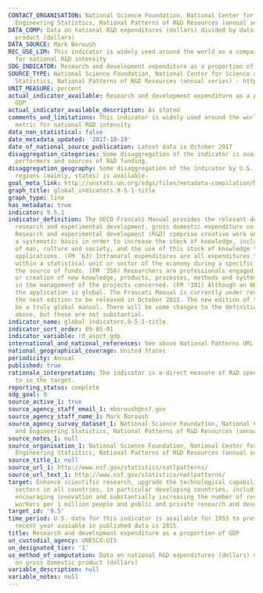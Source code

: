 ```yaml
---
CONTACT_ORGANISATION: National Science Foundation, National Center for Science and
  Engineering Statistics, National Patterns of R&D Resources (annual series)
DATA_COMP: Data on national R&D expenditures (dollars) divided by data on gross domestic
  product (dollars)
DATA_SOURCE: Mark Boroush
REC_USE_LIM: This indicator is widely used around the world as a comparative metric
  for national R&D intensity
SDG_INDICATOR: Research and development expenditure as a proportion of GDP
SOURCE_TYPE: National Science Foundation, National Center for Science and Engineering
  Statistics, National Patterns of R&D Resources (annual series) - http://www.nsf.gov/statistics/natlpatterns/
UNIT_MEASURE: percent
actual_indicator_available: Research and development expenditure as a proportion of
  GDP
actual_indicator_available_description: As stated
comments_and_limitations: This indicator is widely used around the world as a comparative
  metric for national R&D intensity
data_non_statistical: false
date_metadata_updated: '2017-10-19'
date_of_national_source_publication: Latest data is October 2017
disaggregation_categories: Some disaggregation of the indicator is available by R&D
  performers and sources of R&D funding.
disaggregation_geography: Some disaggregation of the indicator by U.S. geographic
  regions (mainly, states) is available.
goal_meta_link: http://unstats.un.org/sdgs/files/metadata-compilation/Metadata-Goal-9.pdf
graph_title: global_indicators.9-5-1-title
graph_type: line
has_metadata: true
indicator: 9.5.1
indicator_definition: The OECD Frascati Manual provides the relevant definitions for
  research and experimental development, gross domestic expenditure on R&D and researchers.
  Research and experimental development (R&D) comprise creative work undertaken on
  a systematic basis in order to increase the stock of knowledge, including knowledge
  of man, culture and society, and the use of this stock of knowledge to devise new
  applications. (FM '63) Intramural expenditures are all expenditures for R&D performed
  within a statistical unit or sector of the economy during a specific period, whatever
  the source of funds. (FM '358) Researchers are professionals engaged in the conception
  or creation of new knowledge, products, processes, methods and systems and also
  in the management of the projects concerned. (FM '301) Although an OECD manual,
  the application is global. The Frascati Manual is currently under revision, with
  the next edition to be released in October 2015. The new edition of the Manual will
  be a truly global manual. There will be some changes to the definitions provided
  above, but these are not substantial.
indicator_name: global_indicators.9-5-1-title
indicator_sort_order: 09-05-01
indicator_variable: rd_aspct_gdp
international_and_national_references: See above National Patterns URL
national_geographical_coverage: United States
periodicity: Annual
published: true
rationale_interpretation: The indicator is a direct measure of R&D spending referred
  to in the target.
reporting_status: complete
sdg_goal: 9
source_active_1: true
source_agency_staff_email_1: mboroush@nsf.gov
source_agency_staff_name_1: Mark Boroush
source_agency_survey_dataset_1: National Science Foundation, National Center for Science
  and Engineering Statistics, National Patterns of R&D Resources (annual series)
source_notes_1: null
source_organisation_1: National Science Foundation, National Center for Science and
  Engineering Statistics, National Patterns of R&D Resources (annual series)
source_title_1: null
source_url_1: http://www.nsf.gov/statistics/natlpatterns/
source_url_text_1: http://www.nsf.gov/statistics/natlpatterns/
target: Enhance scientific research, upgrade the technological capabilities of industrial
  sectors in all countries, in particular developing countries, including, by 2030,
  encouraging innovation and substantially increasing the number of research and development
  workers per 1 million people and public and private research and development spending.
target_id: '9.5'
time_period: U.S. data for this indicator is available for 1953 to present.  The most
  recent year avaiable in published data is 2015.
title: Research and development expenditure as a proportion of GDP
un_custodial_agency: UNESCO-UIS
un_designated_tier: '1'
us_method_of_computation: Data on national R&D expenditures (dollars) divided by data
  on gross domestic product (dollars)
variable_description: null
variable_notes: null
---
```

